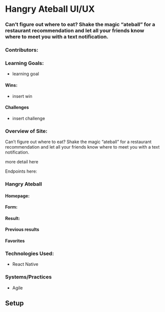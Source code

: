 # Hangry Ateball UI/UX
### Can’t figure out where to eat? Shake the magic “ateball” for a restaurant recommendation and let all your friends know where to meet you with a text notification.

### Contributors:

### Learning Goals:

  - learning goal

#### Wins:
- insert win
  
#### Challenges
- insert challenge

### Overview of Site:
Can’t figure out where to eat? Shake the magic “ateball” for a restaurant recommendation and let all your friends know where to meet you with a text notification.

more detail here

Endpoints here:

### Hangry Ateball
#### Homepage:


#### Form:


#### Result:


#### Previous results

#### Favorites


### Technologies Used:
- React Native

### Systems/Practices
- Agile


## Setup

